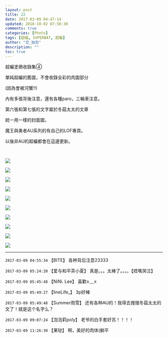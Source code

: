 ```yaml
---
layout: post
title: 22
date: 2017-03-09 04:47:14
updated: 2018-10-02 07:50:30
comments: true
categories: [Photo]
tags: [超蝠, SUPERBAT, 超蝙]
author: "恋_独哲"
description: ""
toc: true
---
```


<p>超蝙塗鴉收錄集④</p> 
<p>單純超蝙的舊圖，不會收錄全彩的肉圖部分</p> 
<p>(因為會被河蟹!!)</p> 
<p>內有多張背後注意，還有各種paro，三輪車注意。<br /></p> 
<p>第六張和第七張的文字屬於冬菇太太的文章</p> 
<p>統一用一樣的封面圖，</p> 
<p>魔王與勇者AU系列的有自己的LOF專頁。</p> 
<p>以後非AU的超蝙都會在這邊更新。</p> 
<p><br /></p>

![](https://raw.githubusercontent.com/alicewish/maple50821/master/img_YW5MWVN1NEpoZFY4ZjRVVERab3hCS1FiQ2N2Yy9zSWx6enNPOHkxM2lvL3E5Q1JmWHhkemFnPT0.jpg)

![](https://raw.githubusercontent.com/alicewish/maple50821/master/img_YW5MWVN1NEpoZFY4ZjRVVERab3hCTXEybXRuTGdEQ1ZUaXdEVHZ6bUJGWlJ6S1hNT3NibVVnPT0.jpg)

![](https://raw.githubusercontent.com/alicewish/maple50821/master/img_YW5MWVN1NEpoZFY4ZjRVVERab3hCQW1zd2dVc2N1U2hnZEJYbnF2MTFLdGROOGxBWEFKT1lnPT0.jpg)

![](https://raw.githubusercontent.com/alicewish/maple50821/master/img_YW5MWVN1NEpoZFY4ZjRVVERab3hCSVNHYTR0MVNYbC9teXF5SjljRkM1c0d3L0lmNElBTHF3PT0.jpg)

![](https://raw.githubusercontent.com/alicewish/maple50821/master/img_YW5MWVN1NEpoZFY4ZjRVVERab3hCQ0YrOVBWUUxmRS9NZ3F3cDRhbUIzdlJvNzNhMzQzMHFRPT0.jpg)

![](https://raw.githubusercontent.com/alicewish/maple50821/master/img_YW5MWVN1NEpoZFY4ZjRVVERab3hCR1c2ekdaNzdEK3RjVXNCSkxOS1F6aDVETzVHbk5pM1pnPT0.jpg)

![](https://raw.githubusercontent.com/alicewish/maple50821/master/img_YW5MWVN1NEpoZFY4ZjRVVERab3hCSXloOHk0eHc3NjlobzFRWGowTTZyazI4STZmK1RJQUtRPT0.jpg)

![](https://raw.githubusercontent.com/alicewish/maple50821/master/img_YW5MWVN1NEpoZFY4ZjRVVERab3hCQmpmclRvcEZ4Y1FyTCtIRHJIQ3JQUXVRWE5yOXdYZEJ3PT0.jpg)

![](https://raw.githubusercontent.com/alicewish/maple50821/master/img_YW5MWVN1NEpoZFY4ZjRVVERab3hCRDQxdUZZY1c5ZGxmVWlGT0JQMWxYUU16SHFpd21wVkFBPT0.jpg)

![](https://raw.githubusercontent.com/alicewish/maple50821/master/img_YW5MWVN1NEpoZFY4ZjRVVERab3hCSkZqTm9WdGc1bXAwdjJ3NTJPM1ZGSk5uU2pwem5JR0hBPT0.jpg)

---

`2017-03-09 04:55:34` 【BITE】 各种背后注意23333

`2017-03-09 05:24:20` 【爱与和平茶小夏】 真是。。。太棒了。。。。【捂嘴哭泣】

`2017-03-09 05:45:48` 【NiNi. Lee】 喜歡≥﹏≤

`2017-03-09 05:49:27` 【lineLife\_】 3p好棒

`2017-03-09 05:49:48` 【Summer雨雪】 还有各种AU的！我得去搜搜冬菇太太的文了！就是这个名字么？

`2017-03-09 09:07:24` 【泡泡莉poly】 老爷的白手套好苏！！！！

`2017-03-09 11:26:30` 【果哒】 啊，美好的肉体(躺平
